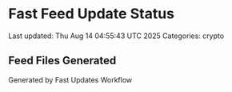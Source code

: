 # Fast Feed Update Status
Last updated: Thu Aug 14 04:55:43 UTC 2025
Categories: crypto

## Feed Files Generated

Generated by Fast Updates Workflow
